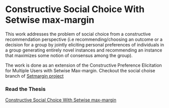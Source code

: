 # Constructive Social Choice With Setwise max-margin
This
work addresses the problem of social choice from a constructive recommendation perspective (i.e recommending/choosing an outcome or a decision for a group by jointly eliciting
personal preferences of individuals in a group generating entirely novel instances and recommending an instance that maximizes some notion of consensus among the group).

The work is done as an extension of the Constructive Preference Elicitation for Multiple Users with Setwise Max-margin. Checkout the social choise branch of [Setmargin project](https://github.com/stefanoteso/musm-adt17/tree/socialchoice)

### Read the Thesis 

[Constructive Social Choice With Setwise max-margin](https://github.com/Bekyilma/Master_Thesis/blob/master/Thesis%20document/Master_Thesis.pdf)
